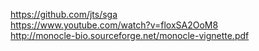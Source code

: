 https://github.com/jts/sga  
https://www.youtube.com/watch?v=floxSA2OoM8  
http://monocle-bio.sourceforge.net/monocle-vignette.pdf

